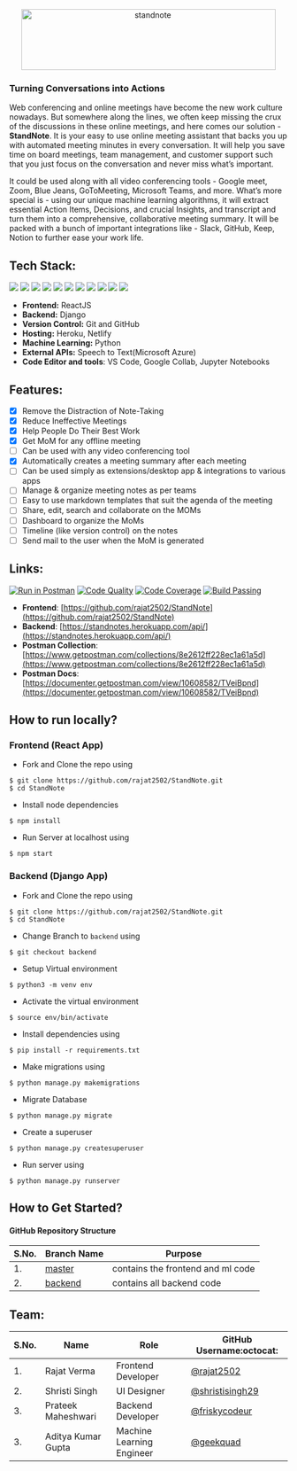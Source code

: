 <div align="center"> <img align="center" alt="standnote" src="https://i.ibb.co/VHMQVSf/stand-note-full1.png" height='110' width='460'></div>

### Turning Conversations into Actions

Web conferencing and online meetings have become the new work culture nowadays. But somewhere along the lines, we often keep missing the crux of the discussions in these online meetings, and here comes our solution - **StandNote**. It is your easy to use online meeting assistant that backs you up with automated meeting minutes in every conversation. It will help you save time on board meetings, team management, and customer support such that you just focus on the conversation and never miss what’s important.

It could be used along with all video conferencing tools - Google meet, Zoom, Blue Jeans, GoToMeeting, Microsoft Teams, and more. What’s more special is - using our unique machine learning algorithms, it will extract essential Action Items, Decisions, and crucial Insights, and transcript and turn them into a comprehensive, collaborative meeting summary. It will be packed with a bunch of important integrations like - Slack, GitHub, Keep, Notion to further ease your work life.

## Tech Stack:

<img src="https://img.shields.io/badge/html5%20-%23E34F26.svg?&style=for-the-badge&logo=html5&logoColor=white"/> <img src="https://img.shields.io/badge/css3%20-%231572B6.svg?&style=for-the-badge&logo=css3&logoColor=white"/> <img src="https://img.shields.io/badge/python%20-%2314354C.svg?&style=for-the-badge&logo=python&logoColor=white"/> <img src="https://img.shields.io/badge/javascript%20-%23323330.svg?&style=for-the-badge&logo=javascript&logoColor=%23F7DF1E"/> <img src="https://img.shields.io/badge/react%20-%2320232a.svg?&style=for-the-badge&logo=react&logoColor=%2361DAFB"/> <img src="https://img.shields.io/badge/django%20-%23092E20.svg?&style=for-the-badge&logo=django&logoColor=white"/> <img src="https://img.shields.io/badge/markdown-%23000000.svg?&style=for-the-badge&logo=markdown&logoColor=white"/> <img src="https://img.shields.io/badge/adobe%20photoshop%20-%2331A8FF.svg?&style=for-the-badge&logo=adobe%20photoshop&logoColor=white"/> <img src="https://img.shields.io/badge/github%20-%23121011.svg?&style=for-the-badge&logo=github&logoColor=white"/> <img src="https://img.shields.io/badge/heroku%20-%23430098.svg?&style=for-the-badge&logo=heroku&logoColor=white"/> <img src ="https://img.shields.io/badge/sqlite-%2307405e.svg?&style=for-the-badge&logo=sqlite&logoColor=white"/>

- **Frontend:** ReactJS
- **Backend:** Django
- **Version Control:** Git and GitHub
- **Hosting:** Heroku, Netlify
- **Machine Learning:** Python
- **External APIs:** Speech to Text(Microsoft Azure)
- **Code Editor and tools**: VS Code, Google Collab, Jupyter Notebooks

## Features:

- [x] Remove the Distraction of Note-Taking
- [x] Reduce Ineffective Meetings
- [x] Help People Do Their Best Work
- [x] Get MoM for any offline meeting
- [ ] Can be used with any video conferencing tool
- [x] Automatically creates a meeting summary after each meeting
- [ ] Can be used simply as extensions/desktop app & integrations to various apps
- [ ] Manage & organize meeting notes as per teams
- [ ] Easy to use markdown templates that suit the agenda of the meeting
- [ ] Share, edit, search and collaborate on the MOMs
- [ ] Dashboard to organize the MoMs
- [ ] Timeline (like version control) on the notes
- [ ] Send mail to the user when the MoM is generated

## Links:

[![Run in Postman](https://run.pstmn.io/button.svg)](https://app.getpostman.com/run-collection/8e2612ff228ec1a61a5d)
[![Code Quality](https://img.shields.io/badge/code%20quality-A-brightgreen)](https://github.com/rajat2502/StandNote)
[![Code Coverage](https://img.shields.io/badge/coverage-100%25-brightgreen)](https://github.com/rajat2502/StandNote)
[![Build Passing](https://img.shields.io/badge/build-passing-brightgreen)](https://github.com/rajat2502/StandNote)
- **Frontend**: [https://github.com/rajat2502/StandNote](https://github.com/rajat2502/StandNote)
- **Backend**: [https://standnotes.herokuapp.com/api/](https://standnotes.herokuapp.com/api/)
- **Postman Collection**: [https://www.getpostman.com/collections/8e2612ff228ec1a61a5d](https://www.getpostman.com/collections/8e2612ff228ec1a61a5d)
- **Postman Docs**: [https://documenter.getpostman.com/view/10608582/TVeiBpnd](https://documenter.getpostman.com/view/10608582/TVeiBpnd)

## How to run locally?
### Frontend (React App)
- Fork and Clone the repo using
```
$ git clone https://github.com/rajat2502/StandNote.git
$ cd StandNote
```
- Install node dependencies
```
$ npm install
```
- Run Server at localhost using
```
$ npm start
```
### Backend (Django App)
- Fork and Clone the repo using
```
$ git clone https://github.com/rajat2502/StandNote.git
$ cd StandNote
```
- Change Branch to `backend` using 
```
$ git checkout backend
```
- Setup Virtual environment
```
$ python3 -m venv env
```
- Activate the virtual environment
```
$ source env/bin/activate
```
- Install dependencies using
```
$ pip install -r requirements.txt
```
- Make migrations using
```
$ python manage.py makemigrations
```
- Migrate Database
```
$ python manage.py migrate
```
- Create a superuser
```
$ python manage.py createsuperuser
```
- Run server using
```
$ python manage.py runserver
```
## How to Get Started?

#### GitHub Repository Structure

| S.No. | Branch Name                                                    | Purpose                           |
| ----- | -------------------------------------------------------------- | --------------------------------- |
| 1.    | [master](https://github.com/rajat2502/StandNote/tree/master)   | contains the frontend and ml code |
| 2.    | [backend](https://github.com/rajat2502/StandNote/tree/backend) | contains all backend code         |

## Team:

| S.No. | Name               | Role                      | GitHub Username:octocat:                             |
| ----- | ------------------ | ------------------------- | ---------------------------------------------------- |
| 1.    | Rajat Verma        | Frontend Developer        | [@rajat2502](https://github.com/rajat2502)           |
| 2.    | Shristi Singh      | UI Designer               | [@shristisingh29](https://github.com/shristisingh29) |
| 3.    | Prateek Maheshwari | Backend Developer         | [@friskycodeur](https://github.com/friskycodeur)     |
| 3.    | Aditya Kumar Gupta | Machine Learning Engineer | [@geekquad](https://github.com/geekquad)             |
